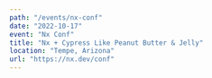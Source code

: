```yaml
---
path: "/events/nx-conf"
date: "2022-10-17"
event: "Nx Conf"
title: "Nx + Cypress Like Peanut Butter & Jelly"
location: "Tempe, Arizona"
url: "https://nx.dev/conf"
---
```


